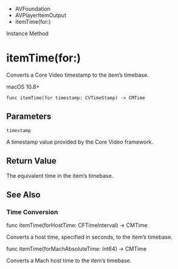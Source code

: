

- AVFoundation
- AVPlayerItemOutput
-  itemTime(for:) 

Instance Method

# itemTime(for:)

Converts a Core Video timestamp to the item’s timebase.

macOS 10.8+

``` source
func itemTime(for timestamp: CVTimeStamp) -> CMTime
```

## Parameters 

`timestamp`  

A timestamp value provided by the Core Video framework.

## Return Value

The equivalent time in the item’s timebase.

## See Also

### Time Conversion

func itemTime(forHostTime: CFTimeInterval) -> CMTime

Converts a host time, specified in seconds, to the item’s timebase.

func itemTime(forMachAbsoluteTime: Int64) -> CMTime

Converts a Mach host time to the item’s timebase.

